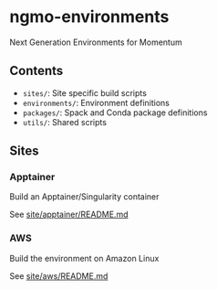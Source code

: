 # ngmo-environments
Next Generation Environments for Momentum

## Contents

* `sites/`: Site specific build scripts
* `environments/`: Environment definitions
* `packages/`: Spack and Conda package definitions
* `utils/`: Shared scripts

## Sites

### Apptainer

Build an Apptainer/Singularity container

See [site/apptainer/README.md](site/apptainer/README.md)

### AWS

Build the environment on Amazon Linux

See [site/aws/README.md](site/aws/README.md)
